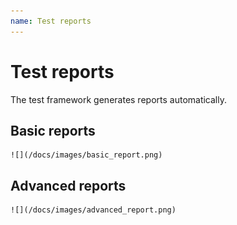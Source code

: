 ```yaml
---
name: Test reports
---
```


# Test reports

The test framework generates reports automatically.

## Basic reports

    ![](/docs/images/basic_report.png)
    
## Advanced reports

    ![](/docs/images/advanced_report.png)